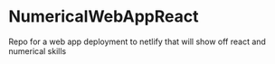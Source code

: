 # NumericalWebAppReact
Repo for a web app deployment to netlify that will show off react and numerical skills
